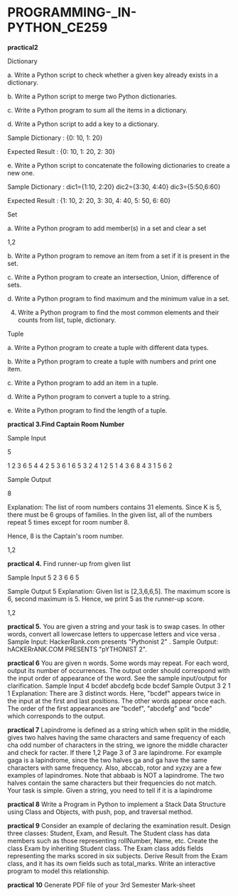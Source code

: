 # PROGRAMMING-_IN-PYTHON_CE259
**practical2**

Dictionary

a. Write a Python script to check whether a given key already exists in a
dictionary.

b. Write a Python script to merge two Python dictionaries.

c. Write a Python program to sum all the items in a dictionary.

d. Write a Python script to add a key to a dictionary.

Sample Dictionary : {0: 10, 1: 20}

Expected Result : {0: 10, 1: 20, 2: 30}

e. Write a Python script to concatenate the following dictionaries to create a
new one.

Sample Dictionary :
dic1={1:10, 2:20}
dic2={3:30, 4:40}
dic3={5:50,6:60}

Expected Result : {1: 10, 2: 20, 3: 30, 4: 40, 5: 50, 6: 60}

Set

a. Write a Python program to add member(s) in a set and clear a set

1,2

b. Write a Python program to remove an item from a set if it is present in the
set.

c. Write a Python program to create an intersection, Union, difference of sets.

d. Write a Python program to find maximum and the minimum value in a set.

4. Write a Python program to find the most common elements and their counts
from list, tuple, dictionary.


Tuple

a. Write a Python program to create a tuple with different data types.

b. Write a Python program to create a tuple with numbers and print one item.

c. Write a Python program to add an item in a tuple.

d. Write a Python program to convert a tuple to a string.

e. Write a Python program to find the length of a tuple.


**practical 3.Find Captain Room Number**

Sample Input

5

1 2 3 6 5 4 4 2 5 3 6 1 6 5 3 2 4 1 2 5 1 4 3 6 8 4 3 1 5 6 2

Sample Output

8

Explanation: The list of room numbers contains 31 elements. Since K is 5, there
must be 6 groups of families. In the given list, all of the numbers repeat 5 times
except for room number 8.

Hence, 8 is the Captain's room number.

1,2

**practical 4.** 
 Find runner-up from given list

Sample Input
5
2 3 6 6 5

Sample Output
5
Explanation: Given list is [2,3,6,6,5].
The maximum score is 6, second
maximum is 5. Hence, we print 5 as the runner-up score.

1,2

**practical 5.**
You are given a string and your task is to swap cases. In other words, convert
all lowercase letters to uppercase letters and vice versa
.
Sample Input: HackerRank.com presents "Pythonist 2"
.
Sample Output: hACKERrANK.COM PRESENTS "pYTHONIST 2".

**practical 6**
You are given n words. Some words may repeat. For each word, output its number of occurrences.
The output order should correspond with the input order of appearance of the word.
See the sample input/output for clarification.
Sample Input 4 bcdef abcdefg bcde bcdef 
Sample Output 3 2 1 1 
Explanation:
There are 3 distinct words. Here, "bcdef" appears twice in the input at the first and last positions. The other words appear once each. The order of the first appearances are "bcdef", "abcdefg" and "bcde" which corresponds to the output.

**practical 7**
Lapindrome is defined as a string which when split in the middle, gives two halves having the same 
characters and same frequency of each cha odd number of characters in the string, we ignore the middle character and check for racter. 
If there 1,2 Page 3 of 3 are lapindrome. For example gaga is a lapindrome, 
since the two halves ga and ga have the same characters with same frequency.
Also, abccab, rotor and xyzxy are a few examples of lapindromes.
Note that abbaab is NOT a lapindrome.
The two halves contain the same characters but their frequencies do not match. Your task is simple. 
Given a string, you need to tell if it is a lapindrome


**practical 8**
Write a Program in Python to implement a Stack Data Structure using Class and Objects, with push, pop, and traversal method.

**practical 9**
Consider an example of declaring the examination result. Design three classes: Student, Exam, and Result. 
The Student class has data members such as those representing rollNumber, Name, etc. Create the class Exam by inheriting Student class. 
The Exam class adds fields representing the marks scored in six subjects. Derive Result from the Exam class, 
and it has its own fields such as total_marks. Write an interactive program to model this relationship.

**practical 10**
Generate PDF file of your 3rd Semester Mark-sheet

